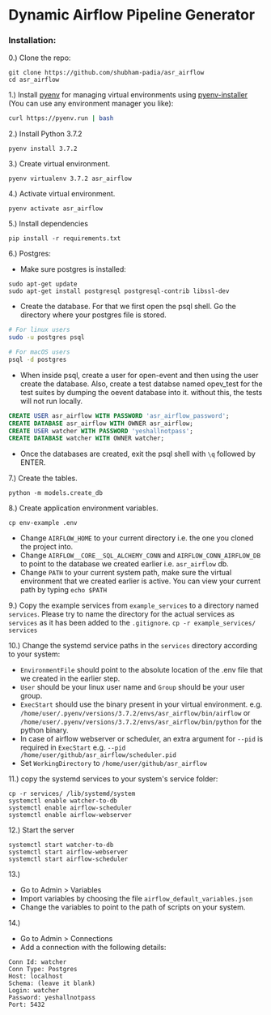 # Dynamic Airflow Pipeline Generator

### Installation:
0.) Clone the repo:
```
git clone https://github.com/shubham-padia/asr_airflow
cd asr_airflow
```

1.) Install [pyenv](https://github.com/pyenv/pyenv) for managing virtual environments using [pyenv-installer](https://github.com/pyenv/pyenv-installer) (You can use any environment manager you like):
```bash
curl https://pyenv.run | bash
```

2.) Install Python 3.7.2
```
pyenv install 3.7.2
```

3.) Create virtual environment.
```
pyenv virtualenv 3.7.2 asr_airflow
```

4.) Activate virtual environment.
```
pyenv activate asr_airflow
```

5.) Install dependencies
```
pip install -r requirements.txt
```

6.) Postgres:
- Make sure postgres is installed:
```
sudo apt-get update
sudo apt-get install postgresql postgresql-contrib libssl-dev
```
- Create the database. For that we first open the psql shell. Go the directory where your postgres file is stored.

```sh
# For linux users
sudo -u postgres psql

# For macOS users
psql -d postgres
```

* When inside psql, create a user for open-event and then using the user create the database. Also, create a test databse named opev_test for the test suites by dumping the oevent database into it. without this, the tests will not run locally.

```sql
CREATE USER asr_airflow WITH PASSWORD 'asr_airflow_password';
CREATE DATABASE asr_airflow WITH OWNER asr_airflow;
CREATE USER watcher WITH PASSWORD 'yeshallnotpass';
CREATE DATABASE watcher WITH OWNER watcher;
```

* Once the databases are created, exit the psql shell with `\q` followed by ENTER.

7.) Create the tables.
```
python -m models.create_db
```

8.) Create application environment variables.
```
cp env-example .env
```
- Change `AIRFLOW_HOME` to your current directory i.e. the one you cloned the project into.
- Change `AIRFLOW__CORE__SQL_ALCHEMY_CONN` and `AIRFLOW_CONN_AIRFLOW_DB` to point to the database we created earlier i.e. `asr_airflow` db.
- Change `PATH` to your current system path, make sure the virtual environment that we created earlier is active. You can view your current path by typing `echo $PATH`

9.) Copy the example services from `example_services` to a directory named `services`.
Please try to name the directory for the actual services as `services` as it has been added
to the `.gitignore`.
```cp -r example_services/ services```

10.) Change the systemd service paths in the `services` directory according to your system:
- `EnvironmentFile` should point to the absolute location of the .env file
that we created in the earlier step.
- `User` should be your linux user name and `Group` should be your user group.
- `ExecStart` should use the binary present in your virtual environment.
e.g. `/home/user/.pyenv/versions/3.7.2/envs/asr_airflow/bin/airflow`
or `/home/user/.pyenv/versions/3.7.2/envs/asr_airflow/bin/python` for the python binary.
- In case of airflow webserver or scheduler, an extra argument for `--pid` is required in `ExecStart`
e.g. `--pid /home/user/github/asr_airflow/scheduler.pid`
- Set `WorkingDirectory` to `/home/user/github/asr_airflow`

11.) copy the systemd services to your system's service folder:

```
cp -r services/ /lib/systemd/system
systemctl enable watcher-to-db
systemctl enable airflow-scheduler
systemctl enable airflow-webserver
```

12.) Start the server
```
systemctl start watcher-to-db
systemctl start airflow-webserver
systemctl start airflow-scheduler
```

13.) 
- Go to Admin > Variables
- Import variables by choosing the file `airflow_default_variables.json`
- Change the variables to point to the path of scripts on your system.

14.)
- Go to Admin > Connections
- Add a connection with the following details:
```
Conn Id: watcher
Conn Type: Postgres
Host: localhost
Schema: (leave it blank)
Login: watcher
Password: yeshallnotpass
Port: 5432
```